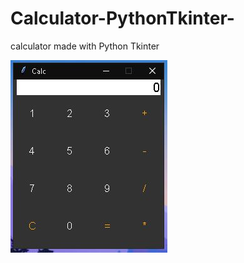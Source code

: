 # Calculator-PythonTkinter-
calculator made with Python Tkinter
      
![Image alt](https://github.com/Sem-Ir-dev/Calculator-PythonTkinter-/blob/main/screenshots/screen.jpg)

